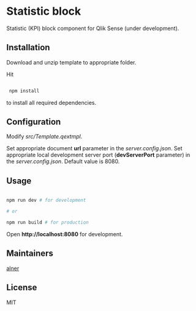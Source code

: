 # Statistic block

Statistic (KPI) block component for Qlik Sense (under development).

## Installation

Download and unzip template to appropriate folder.

Hit

```sh

 npm install

 ```
 to install all required dependencies.

## Configuration

Modify *src/Template.qextmpl*.

Set appropriate document **url** parameter in the *server.config.json*.
Set appropriate local development server port (**devServerPort** parameter) in the *server.config.json*. Default value is 8080.

## Usage

```sh

npm run dev # for development

# or

npm run build # for production

```

Open **http://localhost:8080** for development.

## Maintainers

[alner](https://github.com/alner)

## License

MIT